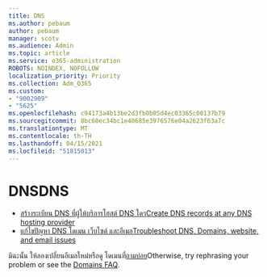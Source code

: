 ```yaml
---
title: DNS
ms.author: pebaum
author: pebaum
manager: scotv
ms.audience: Admin
ms.topic: article
ms.service: o365-administration
ROBOTS: NOINDEX, NOFOLLOW
localization_priority: Priority
ms.collection: Adm_O365
ms.custom:
- "9002909"
- "5625"
ms.openlocfilehash: c94173a4b13be2d3fb0b05d4ec03365c00137b79
ms.sourcegitcommit: 8bc60ec34bc1e40685e3976576e04a2623f63a7c
ms.translationtype: MT
ms.contentlocale: th-TH
ms.lasthandoff: 04/15/2021
ms.locfileid: "51815013"
---
```

# <a name="dns"></a><span data-ttu-id="52673-102">DNS</span><span class="sxs-lookup"><span data-stu-id="52673-102">DNS</span></span>

- [<span data-ttu-id="52673-103">สร้างระเบียน DNS ที่ผู้ให้บริการโฮสต์ DNS ใดๆ</span><span class="sxs-lookup"><span data-stu-id="52673-103">Create DNS records at any DNS hosting provider</span></span>](https://docs.microsoft.com/microsoft-365/admin/get-help-with-domains/create-dns-records-at-any-dns-hosting-provider?view=o365-worldwide)
- [<span data-ttu-id="52673-104">แก้ไขปัญหา DNS โดเมน เว็บไซต์ และอีเมล</span><span class="sxs-lookup"><span data-stu-id="52673-104">Troubleshoot DNS, Domains, website, and email issues</span></span>](https://docs.microsoft.com/microsoft-365/admin/get-help-with-domains/find-and-fix-issues?view=o365-worldwide)

<span data-ttu-id="52673-105">มิฉะนั้น ให้ลองเปลี่ยนอีเมลใหม่หรือดู โดเมนที่[ถามบ่อย](https://docs.microsoft.com/microsoft-365/admin/setup/domains-faq?view=o365-worldwide)</span><span class="sxs-lookup"><span data-stu-id="52673-105">Otherwise, try rephrasing your problem or see the [Domains FAQ](https://docs.microsoft.com/microsoft-365/admin/setup/domains-faq?view=o365-worldwide).</span></span>
